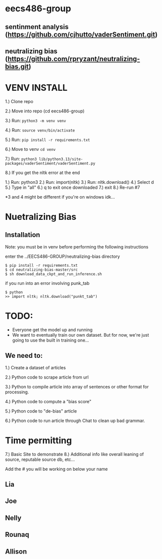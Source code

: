 # eecs486-group
## sentinment analysis (https://github.com/cjhutto/vaderSentiment.git)
## neutralizing bias (https://github.com/rpryzant/neutralizing-bias.git)


# VENV INSTALL
1.) Clone repo


2.) Move into repo (cd eecs486-group)


3.) Run: 
`python3 -m venv venv`


4.) Run: 
`source venv/bin/activate`


5.) Run: 
`pip install -r requirements.txt`


6.) Move to venv 
`cd venv`


7.) Run: 
`python3 lib/python3.13/site-packages/vaderSentiment/vaderSentiment.py`

8.) If you get the nltk error at the end

  1.) Run: python3
  2.) Run: import(nltk)
  3.) Run: nltk.download()
  4.) Select d
  5.) Type in "all"
  6.) q to exit once downloaded
  7.) exit
  8.) Re-run #7

*3 and 4 might be different if you're on windows idk...

# Nuetralizing Bias 
## Installation
Note: you must be in venv before performing the following instructions

enter the ../EECS486-GROUP/neutralizing-bias directory
```
$ pip install -r requirements.txt
$ cd neutralizing-bias-master/src
$ sh download_data_ckpt_and_run_inference.sh
```

if you run into an error involving punk_tab
```
$ python
>> import nltk; nltk.download("punkt_tab")
```


# TODO:
- Everyone get the model up and running
- We want to eventually train our own dataset. But for now, we're just going to use the built in training one...

## We need to:

1.) Create a dataset of articles

2.) Python code to scrape article from url

3.) Python to compile article into array of sentences or other format for processing.

4.) Python code to compute a "bias score"

5.) Python code to "de-bias" article

6.) Python code to run article through Chat to clean up bad grammar.

# Time permitting
7.) Basic Site to demonstrate
8.) Additional info like overall leaning of source, reputable source db, etc...


Add the # you will be working on below your name

## Lia

## Joe

## Nelly

## Rounaq

## Allison







  

